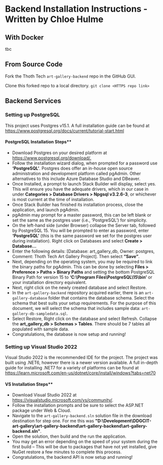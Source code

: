 # Backend Installation Instructions - Written by Chloe Hulme

## With Docker

tbc

## From Source Code

Fork the Thoth Tech `art-gallery-backend` repo in the GitHub GUI.

Clone this forked repo to a local directory.
`git clone <HTTPS repo link>`

## Backend Services

### Setting up PostgreSQL

This project uses Postgres v15.1. A full installation guide can be found at <https://www.postgresql.org/docs/current/tutorial-start.html>

#### PostgreSQL Installation Steps\*\*

- Download Postgres on your desired platform at <https://www.postgresql.org/download/.>
- Follow the installation wizard dialog, when prompted for a password use **‘PostgreSQL’**. Postgres does offer an in-house open source administration and development platform called pgAdmin. Other alternatives to this include Azure Database Studio and DBeaver.
- Once Installed, a prompt to launch Stack Builder will display, select yes. This will ensure you have the adequate drivers, which in our case in under **Categories > Database Drivers > Npgsql v3.2.6-3**, or whichever is most current at the time of installation.
- Once Stack Builder has finished its installation process, close the application, and launch pgAdmin.
- pgAdmin may prompt for a master password, this can be left blank or set the same as the postgres user (i.e., ‘PostgreSQL’) for simplicity.
- On the left-hand side (under Browser) collapse the Server tab, followed by PostgreSQL 15. You will be prompted to enter as password, enter **‘PostgreSQL’** (this is the same password we set for the postgres user during installation). Right click on Databases and select **Create > Database…**
- Enter the following details: [Database: art_gallery_db, Owner: postgres, Comment: Thoth Tech Art Gallery Project]. Then select **“Save”**.
- Next, depending on the operating system, you may be required to link the binary paths for pgAdmin. This can be done by selecting **Files > Preference > Paths > Binary Paths** and setting the bottom PostgreSQL Binary Path for version 15 to **‘C:\Program Files\PostgreSQL\15\bin’** or your installation directory equivalent.
- Next, right click on the newly created database and select Restore.
- In the `art-gallery-backend` repository acquired earlier, there is an `art-gallery-database` folder that contains the database schema. Select the schema that best suits your setup requirements. For the purpose of this document, we will select the schema that includes sample data: `art-gallery-db-sampledata.sql`.
- Select Restore, Right click on the database and select Refresh. Collapse the **art_gallery_db > Schemas > Tables**. There should be 7 tables all populated with sample data.
- Congratulations, the database is now setup and running!

### Setting up Visual Studio 2022

Visual Studio 2022 is the recommended IDE for the project. The project was built using .NET6, however there is a newer version available. A full in-depth guide for installing .NET7 for a variety of platforms can be found at <https://learn.microsoft.com/en-us/dotnet/core/install/windows?tabs=net70>

#### VS Installation Steps\*\*

- Download Visual Studio 2022 at <https://visualstudio.microsoft.com/vs/community/>.
- Follow the installation prompts and be sure to select the ASP.NET package under Web & Cloud.
- Navigate to the `art-gallery-backend.sln` solution file in the download destination for step one. For me this was **"D:\Development\DDGCIT-art-gallery\art-gallery-backend\art-gallery-backend\art-gallery-backend.sln"**.
- Open the solution, then build and the run the application.
- You may get an error depending on the speed of your system during the first build – This will be due to packages that have not yet installed, give NuGet restore a few minutes to complete this process.
- Congratulations, the backend API is now setup and running!
